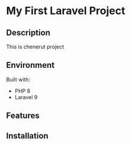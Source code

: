 # My First Laravel Project

## Description
This is chenerut project

## Environment
Built with:
- PHP 8 
- Laravel 9

## Features

## Installation
